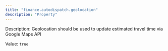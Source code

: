 ```yaml
---
title: "finance.autodispatch.geolocation"
description: "Property"
---
```


Description: Geolocation should be used to update estimated travel time via Google Maps API

Value: `true`